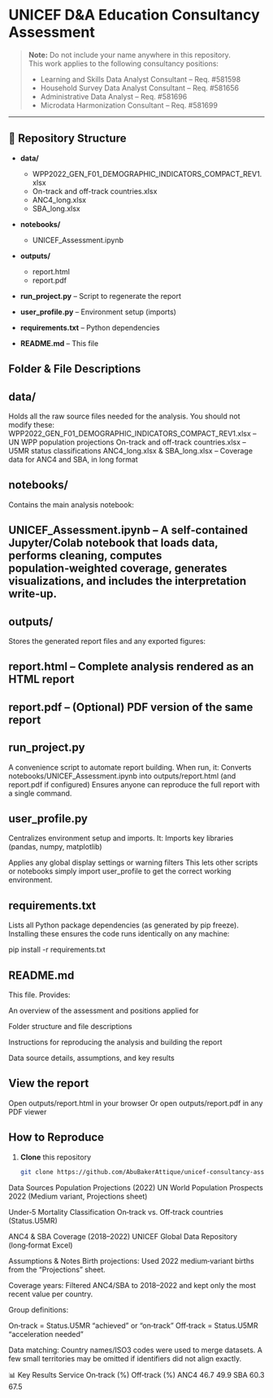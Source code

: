 # UNICEF D&A Education Consultancy Assessment

> **Note:** Do not include your name anywhere in this repository.  
> This work applies to the following consultancy positions:  
> - Learning and Skills Data Analyst Consultant – Req. #581598  
> - Household Survey Data Analyst Consultant – Req. #581656  
> - Administrative Data Analyst – Req. #581696  
> - Microdata Harmonization Consultant – Req. #581699  

---

## 📂 Repository Structure

- **data/**  
  - WPP2022_GEN_F01_DEMOGRAPHIC_INDICATORS_COMPACT_REV1.xlsx  
  - On-track and off-track countries.xlsx  
  - ANC4_long.xlsx  
  - SBA_long.xlsx  

- **notebooks/**  
  - UNICEF_Assessment.ipynb  

- **outputs/**  
  - report.html  
  - report.pdf  

- **run_project.py** – Script to regenerate the report  
- **user_profile.py** – Environment setup (imports)  
- **requirements.txt** – Python dependencies  
- **README.md** – This file

## Folder & File Descriptions
## data/
Holds all the raw source files needed for the analysis. You should not modify these:
WPP2022_GEN_F01_DEMOGRAPHIC_INDICATORS_COMPACT_REV1.xlsx – UN WPP population projections
On-track and off-track countries.xlsx – U5MR status classifications
ANC4_long.xlsx & SBA_long.xlsx – Coverage data for ANC4 and SBA, in long format

## notebooks/
Contains the main analysis notebook:

## UNICEF_Assessment.ipynb – A self‑contained Jupyter/Colab notebook that loads data, performs cleaning, computes population‑weighted coverage, generates visualizations, and includes the interpretation write‑up.

## outputs/
Stores the generated report files and any exported figures:

## report.html – Complete analysis rendered as an HTML report
## report.pdf – (Optional) PDF version of the same report

## run_project.py
A convenience script to automate report building. When run, it:
Converts notebooks/UNICEF_Assessment.ipynb into outputs/report.html (and report.pdf if configured)
Ensures anyone can reproduce the full report with a single command.

## user_profile.py
Centralizes environment setup and imports. It:
Imports key libraries (pandas, numpy, matplotlib)

Applies any global display settings or warning filters
This lets other scripts or notebooks simply import user_profile to get the correct working environment.

## requirements.txt
Lists all Python package dependencies (as generated by pip freeze). Installing these ensures the code runs identically on any machine:

pip install -r requirements.txt
## README.md
This file. Provides:

An overview of the assessment and positions applied for

Folder structure and file descriptions

Instructions for reproducing the analysis and building the report

Data source details, assumptions, and key results


## View the report
Open outputs/report.html in your browser
Or open outputs/report.pdf in any PDF viewer


##  How to Reproduce

1. **Clone** this repository  
   ```bash
   git clone https://github.com/AbuBakerAttique/unicef-consultancy-assessment.git


Data Sources
Population Projections (2022)
UN World Population Prospects 2022 (Medium variant, Projections sheet)

Under‑5 Mortality Classification
On‑track vs. Off‑track countries (Status.U5MR)

ANC4 & SBA Coverage (2018–2022)
UNICEF Global Data Repository (long‑format Excel)

Assumptions & Notes
Birth projections: Used 2022 medium‑variant births from the “Projections” sheet.

Coverage years: Filtered ANC4/SBA to 2018–2022 and kept only the most recent value per country.

Group definitions:

On‑track = Status.U5MR “achieved” or “on‑track”
Off‑track = Status.U5MR “acceleration needed”

Data matching: Country names/ISO3 codes were used to merge datasets. A few small territories may be omitted if identifiers did not align exactly.

📊 Key Results
Service	On‑track (%)	Off‑track (%)
ANC4	46.7	49.9
SBA	60.3	67.5
